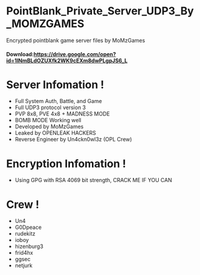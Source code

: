 # PointBlank_Private_Server_UDP3_By_MOMZGAMES
Encrypted pointblank game server files by MoMzGames

#### Download:https://drive.google.com/open?id=1INmBLdOZUXfk2WK9cEXm8dwPLgpJS6_L

# Server Infomation !

  - Full System Auth, Battle, and Game
  - Full UDP3 protocol version 3
  - PVP 8x8, PVE 4x8 + MADNESS MODE
  - BOMB MODE Working well
  - Developed by MoMzGames
  - Leaked by OPENLEAK HACKERS
  - Reverse Engineer by Un4ckn0wl3z (OPL Crew)


# Encryption Infomation !

  - Using GPG with RSA 4069 bit strength, CRACK ME IF YOU CAN


# Crew !

  - Un4
  - G0Dpeace
  - rudekitz
  - ioboy
  - hizenburg3
  - frid4hx
  - ggsec
  - netjurk
